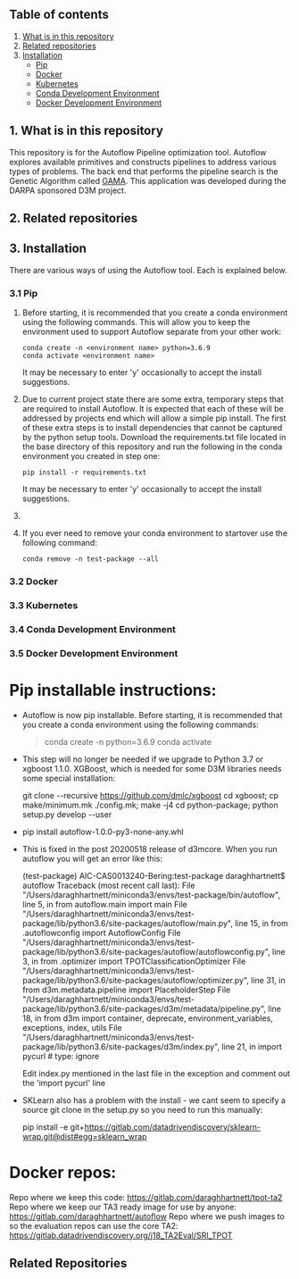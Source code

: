## Table of contents

1. [What is in this repository](#what-is-in-this-repository)
2. [Related repositories](#related-repositories)
3. [Installation](#installation)
    - [Pip](#pip)
    - [Docker](#docker)
    - [Kubernetes](#kubernetes)
    - [Conda Development Environment](#conda-development-environment)
    - [Docker Development Environment](#docker-development-environment)




## 1. What is in this repository
This repository is for the Autoflow Pipeline optimization tool. Autoflow explores available primitives and 
constructs pipelines to address various types of problems. The back end that performs the pipeline search
is the Genetic Algorithm called [GAMA](https://github.com/PGijsbers/gama.git). This application was developed during the
DARPA sponsored D3M project. 

## 2. Related repositories


## 3. Installation
There are various ways of using the Autoflow tool. Each is explained below.

### 3.1 Pip
1. Before starting, it is recommended that you create a conda environment using the following commands. This will allow
you to keep the environment used to support Autoflow separate from your other work:

    ```conda create -n <environment name> python=3.6.9```<br>
    ```conda activate <environment name>```

     It may be necessary to enter 'y' occasionally to accept the install suggestions.

2. Due to current project state there are some extra, temporary steps that are required to install Autoflow. It is 
expected that each of these will be addressed by projects end which will allow a simple pip install. The first of these 
extra steps is to install dependencies that cannot be captured by the python setup tools. Download the requirements.txt
file located in the base directory of this repository and run the following in the conda environment you created in 
step one:

    ```pip install -r requirements.txt```
    
    It may be necessary to enter 'y' occasionally to accept the install suggestions.
    
3. 

10. If you ever need to remove your conda environment to startover use the following command:

    ```conda remove -n test-package --all```


### 3.2 Docker


### 3.3 Kubernetes


### 3.4 Conda Development Environment


### 3.5 Docker Development Environment


Pip installable instructions:
=============================
- Autoflow is now pip installable. Before starting, it is recommended that you create a conda environment using the
  following commands:

    > conda create -n <environment name> python=3.6.9
    > conda activate <environment name>

- This step will no longer be needed if we upgrade to Python 3.7 or xgboost 1.1.0. XGBoost, which is needed for some
  D3M libraries needs some special installation:

    git clone --recursive https://github.com/dmlc/xgboost
    cd xgboost; cp make/minimum.mk ./config.mk; make -j4
    cd python-package; python setup.py develop --user

- pip install autoflow-1.0.0-py3-none-any.whl

- This is fixed in the post 20200518 release of d3mcore.
  When you run autoflow you will get an error like this:

    (test-package) AIC-CAS0013240-Bering:test-package daraghhartnett$ autoflow
    Traceback (most recent call last):
      File "/Users/daraghhartnett/miniconda3/envs/test-package/bin/autoflow", line 5, in <module>
        from autoflow.main import main
      File "/Users/daraghhartnett/miniconda3/envs/test-package/lib/python3.6/site-packages/autoflow/main.py", line 15, in <module>
        from .autoflowconfig import AutoflowConfig
      File "/Users/daraghhartnett/miniconda3/envs/test-package/lib/python3.6/site-packages/autoflow/autoflowconfig.py", line 3, in <module>
        from .optimizer import TPOTClassificationOptimizer
      File "/Users/daraghhartnett/miniconda3/envs/test-package/lib/python3.6/site-packages/autoflow/optimizer.py", line 31, in <module>
        from d3m.metadata.pipeline import PlaceholderStep
      File "/Users/daraghhartnett/miniconda3/envs/test-package/lib/python3.6/site-packages/d3m/metadata/pipeline.py", line 18, in <module>
        from d3m import container, deprecate, environment_variables, exceptions, index, utils
      File "/Users/daraghhartnett/miniconda3/envs/test-package/lib/python3.6/site-packages/d3m/index.py", line 21, in <module>
        import pycurl  # type: ignore

  Edit index.py mentioned in the last file in the exception and comment out the 'import pycurl' line

- SKLearn also has a problem with the install - we cant seem to specify a source git clone in the setup.py so you need to run this
  manually:

    pip install -e git+https://gitlab.com/datadrivendiscovery/sklearn-wrap.git@dist#egg=sklearn_wrap



Docker repos:
=============
Repo where we keep this code: https://gitlab.com/daraghhartnett/tpot-ta2
Repo where we keep our TA3 ready image for use by anyone: https://gitlab.com/daraghhartnett/autoflow
Repo where we push images to so the evaluation repos can use the core TA2: https://gitlab.datadrivendiscovery.org/j18_TA2Eval/SRI_TPOT


<a name="Related-Repositories"/>

## Related Repositories
